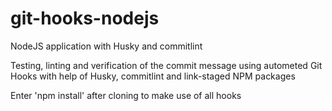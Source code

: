 # git-hooks-nodejs
NodeJS application with Husky and commitlint

Testing, linting and verification of the commit message using autometed 
Git Hooks with help of Husky, commitlint and link-staged NPM packages

Enter 'npm install' after cloning to make use of all hooks
